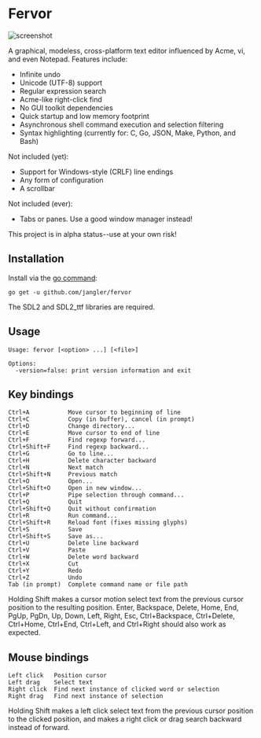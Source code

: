 Fervor
======

![screenshot](http://jangler.info/dl/fervor-screenshot.png 'screenshot')

A graphical, modeless, cross-platform text editor influenced by Acme, vi, and
even Notepad. Features include:

- Infinite undo
- Unicode (UTF-8) support
- Regular expression search
- Acme-like right-click find
- No GUI toolkit dependencies
- Quick startup and low memory footprint
- Asynchronous shell command execution and selection filtering
- Syntax highlighting (currently for: C, Go, JSON, Make, Python, and Bash)

Not included (yet):

- Support for Windows-style (CRLF) line endings
- Any form of configuration
- A scrollbar

Not included (ever):

- Tabs or panes. Use a good window manager instead!

This project is in alpha status--use at your own risk!

Installation
------------
Install via the [go command](http://golang.org/cmd/go/):

	go get -u github.com/jangler/fervor

The SDL2 and SDL2\_ttf libraries are required.

Usage
-----
	Usage: fervor [<option> ...] [<file>]

	Options:
	  -version=false: print version information and exit

Key bindings
------------
	Ctrl+A           Move cursor to beginning of line
	Ctrl+C           Copy (in buffer), cancel (in prompt)
	Ctrl+D           Change directory...
	Ctrl+E           Move cursor to end of line
	Ctrl+F           Find regexp forward...
	Ctrl+Shift+F     Find regexp backward...
	Ctrl+G           Go to line...
	Ctrl+H           Delete character backward
	Ctrl+N           Next match
	Ctrl+Shift+N     Previous match
	Ctrl+O           Open...
	Ctrl+Shift+O     Open in new window...
	Ctrl+P           Pipe selection through command...
	Ctrl+Q           Quit
	Ctrl+Shift+Q     Quit without confirmation
	Ctrl+R           Run command...
	Ctrl+Shift+R     Reload font (fixes missing glyphs)
	Ctrl+S           Save
	Ctrl+Shift+S     Save as...
	Ctrl+U           Delete line backward
	Ctrl+V           Paste
	Ctrl+W           Delete word backward
	Ctrl+X           Cut
	Ctrl+Y           Redo
	Ctrl+Z           Undo
	Tab (in prompt)  Complete command name or file path

Holding Shift makes a cursor motion select text from the previous cursor
position to the resulting position. Enter, Backspace, Delete, Home, End, PgUp,
PgDn, Up, Down, Left, Right, Esc, Ctrl+Backspace, Ctrl+Delete, Ctrl+Home,
Ctrl+End, Ctrl+Left, and Ctrl+Right should also work as expected.

Mouse bindings
--------------
	Left click   Position cursor
	Left drag    Select text
	Right click  Find next instance of clicked word or selection
	Right drag   Find next instance of selection

Holding Shift makes a left click select text from the previous cursor position
to the clicked position, and makes a right click or drag search backward
instead of forward.
